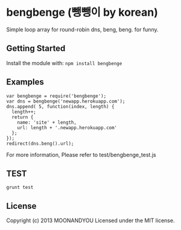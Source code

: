 # bengbenge (뺑뺑이 by korean)
Simple loop array for round-robin dns, beng, beng. for funny.

## Getting Started
Install the module with: `npm install bengbenge`

## Examples

    var bengbenge = require('bengbenge');
    var dns = bengbenge('newapp.herokuapp.com');
    dns.append( 5, function(index, length) {
      length++;
      return {
        name: 'site' + length,
        url: length + '.newapp.herokuapp.com'
      };
    });
    redirect(dns.beng().url);

For more information, Please refer to test/bengbenge_test.js

## TEST

    grunt test

## License
Copyright (c) 2013 MOONANDYOU
Licensed under the MIT license.
